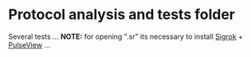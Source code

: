 Protocol analysis and tests folder
==================================
Several tests ...
__NOTE:__ for opening ".sr" its necessary to install [Sigrok](https://sigrok.org/) + [PulseView](https://www.sigrok.org/wiki/PulseView) ...
